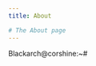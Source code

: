 ```yaml
---
title: About

# The About page
---
```


<link rel="stylesheet" type="text/css" href="/typewriter/style.css">
<div>
        <span class="shell-red">Blackarch@corshine</span><span class="shell-white">:</span><span class="shell-blue">~</span><span class="shell-white"># </span>
        <span id="typewriterapp"></span>
</div>
<script type="text/javascript" src="https://unpkg.com/typewriter-effect@latest/dist/core.js"></script>
<script type="text/javascript" src="/typewriter/script.js"></script>



